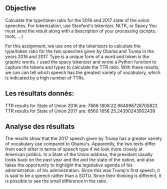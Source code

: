 Objective
---
Calculate the type/token ratio for the 2016 and 2017 state of the union speeches.
For tokenization, use Stanford's tokenizer, NLTK, or Spacy You must send the result along with a description of your processing (scripts, tools, ...)

For this assignment, we use one of the tokenizers to calculate the type/token ratio for the two
speeches given by Obama and Trump in the years 2016 and 2017. Type is a unique form
of a word and token is the graphic words. I used the spacy tokenizer and wrote a
Python function to capture the tokens and types to calculate the TTR ratio. With these results, we can
can tell which speech has the greatest variety of vocabulary, which is indicated by a
high number of TTRs.

Les résultats donnés:
----
TTR results for State of Union 2016 are: 7866 1808 22.984998728705822
TTR results for State of Union 2017 are: 6560 1656 25.24390243902439

Analyse des résultats
---
The results show that the 2017 speech given by Trump has a greater variety
of vocabulary use compared to Obama's. Apparently, the two texts differ
from each other in terms of speech type if we look more closely at American politics.
In a State of the Union address, the president usually looks back on the past year and the
and the state of the nation, and also takes the opportunity to highlight the legislative agenda of his administration.
of his administration. Since this was Trump's first speech, it is said to be a
speech rather than a SOTU. Since their thinking is different, it is possible to see the
small difference in the ratio.
